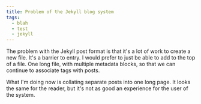 ```yaml
---
title: Problem of the Jekyll blog system
tags:
  - blah
  - test
  - jekyll
---
```


The problem with the Jekyll post format is that it's a lot of work to create a new file. It's a barrier to entry. I would prefer to just be able to add to the top of a file. One long file, with multiple metadata blocks, so that we can continue to associate tags with posts.

What I'm doing now is collating separate posts into one long page. It looks the same for the reader, but it's not as good an experience for the user of the system.
